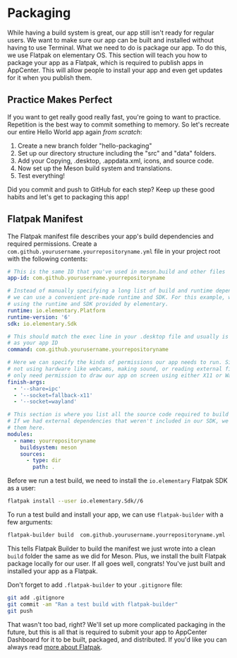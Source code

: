 # Packaging

While having a build system is great, our app still isn't ready for regular users. We want to make sure our app can be built and installed without having to use Terminal. What we need to do is package our app. To do this, we use Flatpak on elementary OS. This section will teach you how to package your app as a Flatpak, which is required to publish apps in AppCenter. This will allow people to install your app and even get updates for it when you publish them.

## Practice Makes Perfect

If you want to get really good really fast, you're going to want to practice. Repetition is the best way to commit something to memory. So let's recreate our entire Hello World app again _from scratch_:

1. Create a new branch folder "hello-packaging"
2. Set up our directory structure including the "src" and "data" folders.
3. Add your Copying, .desktop, .appdata.xml, icons, and source code.
4. Now set up the Meson build system and translations.
5. Test everything!

Did you commit and push to GitHub for each step? Keep up these good habits and let's get to packaging this app!

## Flatpak Manifest

The Flatpak manifest file describes your app's build dependencies and required permissions. Create a `com.github.yourusername.yourrepositoryname.yml` file in your project root with the following contents:

```yaml
# This is the same ID that you've used in meson.build and other files
app-id: com.github.yourusername.yourrepositoryname

# Instead of manually specifying a long list of build and runtime dependencies,
# we can use a convenient pre-made runtime and SDK. For this example, we'll be
# using the runtime and SDK provided by elementary.
runtime: io.elementary.Platform
runtime-version: '6'
sdk: io.elementary.Sdk

# This should match the exec line in your .desktop file and usually is the same
# as your app ID
command: com.github.yourusername.yourrepositoryname

# Here we can specify the kinds of permissions our app needs to run. Since we're
# not using hardware like webcams, making sound, or reading external files, we
# only need permission to draw our app on screen using either X11 or Wayland.
finish-args:
  - '--share=ipc'
  - '--socket=fallback-x11'
  - '--socket=wayland'

# This section is where you list all the source code required to build your app.
# If we had external dependencies that weren't included in our SDK, we would list
# them here.
modules:
  - name: yourrepositoryname
    buildsystem: meson
    sources:
      - type: dir
        path: .
```

Before we run a test build, we need to install the `io.elementary` Flatpak SDK as a user:

```bash
flatpak install --user io.elementary.Sdk//6
```

To run a test build and install your app, we can use `flatpak-builder` with a few arguments:

```bash
flatpak-builder build  com.github.yourusername.yourrepositoryname.yml --user --install --force-clean
```

This tells Flatpak Builder to build the manifest we just wrote into a clean `build` folder the same as we did for Meson. Plus, we install the built Flatpak package locally for our user. If all goes well, congrats! You've just built and installed your app as a Flatpak.


Don't forget to add `.flatpak-builder` to your `.gitignore` file:

```bash
git add .gitignore
git commit -am "Ran a test build with flatpak-builder"
git push
```

That wasn't too bad, right? We'll set up more complicated packaging in the future, but this is all that is required to submit your app to AppCenter Dashboard for it to be built, packaged, and distributed. If you'd like you can always read [more about Flatpak](https://docs.flatpak.org/en/latest/introduction.html).

